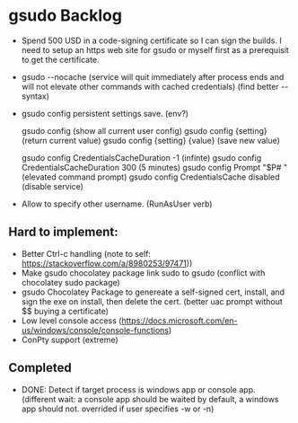 # gsudo Backlog

- Spend 500 USD in a code-signing certificate so I can sign the builds. I need to setup an https web site for gsudo or myself first as a prerequisit to get the certificate. 
- gsudo --nocache (service will quit immediately after process ends and will not elevate other commands with cached credentials) (find better --syntax)
- gsudo config persistent settings save. (env?)

    gsudo config (show all current user config)
    gsudo config {setting} (return current value)
    gsudo config {setting} {value} (save new value)
        
    gsudo config CredentialsCacheDuration -1 (infinte)
    gsudo config CredentialsCacheDuration 300 (5 minutes)
    gsudo config Prompt "$P# " (elevated command prompt)
    gsudo config CredentialsCache disabled (disable service)

- Allow to specify other username. (RunAsUser verb)

## Hard to implement:

- Better Ctrl-c handling (note to self:  https://stackoverflow.com/a/8980253/97471))
- Make gsudo chocolatey package link sudo to gsudo (conflict with chocolatey sudo package)
- gsudo Chocolatey Package to genereate a self-signed cert, install, and sign the exe on install, then delete the cert. (better uac prompt without $$ buying a certificate)
- Low level console access (https://docs.microsoft.com/en-us/windows/console/console-functions)
- ConPty support (extreme)

## Completed
- DONE: Detect if target process is windows app or console app. (different wait: a console app should be waited by default, a windows app should not. overrided if user specifies -w or -n)